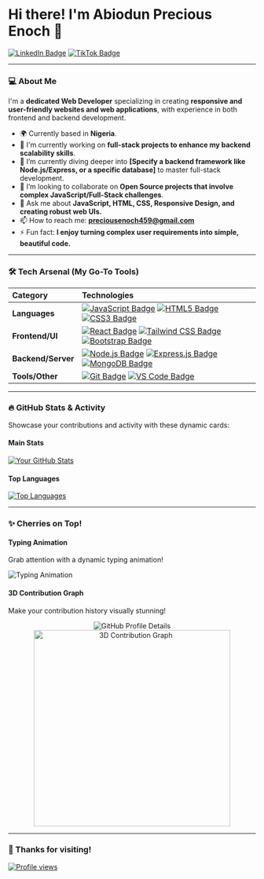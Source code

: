 # Hi there! I'm Abiodun Precious Enoch 👋

[![LinkedIn Badge](https://img.shields.io/badge/LinkedIn-Profile-blue?style=for-the-badge&logo=linkedin)](https://www.linkedin.com/in/precious-enoch-5b9a04377/)
[![TikTok Badge](https://img.shields.io/badge/TikTok-Follow-69C9D0?style=for-the-badge&logo=tiktok&logoColor=white)](https://www.tiktok.com/@coreweb_tech247?is_from_webapp=1&sender_device=pc)

---

### 💻 About Me

I'm a **dedicated Web Developer** specializing in creating **responsive and user-friendly websites and web applications**, with experience in both frontend and backend development.

- 🌍 Currently based in **Nigeria**.
- 🔭 I'm currently working on **full-stack projects to enhance my backend scalability skills**.
- 🌱 I’m currently diving deeper into **[Specify a backend framework like Node.js/Express, or a specific database]** to master full-stack development.
- 👯 I’m looking to collaborate on **Open Source projects that involve complex JavaScript/Full-Stack challenges**.
- 💬 Ask me about **JavaScript, HTML, CSS, Responsive Design, and creating robust web UIs.**
- 📫 How to reach me: **preciousenoch459@gmail.com**
- ⚡ Fun fact: **I enjoy turning complex user requirements into simple, beautiful code.**

---

### 🛠️ Tech Arsenal (My Go-To Tools)

| Category | Technologies |
| :--- | :--- |
| **Languages** | [![JavaScript Badge](https://img.shields.io/badge/JavaScript-F7DF1E?style=for-the-badge&logo=javascript&logoColor=black)](https://developer.mozilla.org/en-US/docs/Web/JavaScript) [![HTML5 Badge](https://img.shields.io/badge/HTML5-E34F26?style=for-the-badge&logo=html5&logoColor=white)](https://www.w3.org/html/) [![CSS3 Badge](https://img.shields.io/badge/CSS3-1572B6?style=for-the-badge&logo=css3&logoColor=white)](https://www.w3.org/Style/CSS/) |
| **Frontend/UI** | [![React Badge](https://img.shields.io/badge/React-20232A?style=for-the-badge&logo=react&logoColor=61DAFB)](https://reactjs.org/) [![Tailwind CSS Badge](https://img.shields.io/badge/Tailwind_CSS-38B2AC?style=for-the-badge&logo=tailwind-css&logoColor=white)](https://tailwindcss.com/) [![Bootstrap Badge](https://img.shields.io/badge/Bootstrap-7952B3?style=for-the-badge&logo=bootstrap&logoColor=white)](https://getbootstrap.com/) |
| **Backend/Server** | [![Node.js Badge](https://img.shields.io/badge/Node.js-339933?style=for-the-badge&logo=nodedotjs&logoColor=white)](https://nodejs.org/) [![Express.js Badge](https://img.shields.io/badge/Express.js-000000?style=for-the-badge&logo=express&logoColor=white)](https://expressjs.com/) [![MongoDB Badge](https://img.shields.io/badge/MongoDB-47A248?style=for-the-badge&logo=mongodb&logoColor=white)](https://www.mongodb.com/) |
| **Tools/Other** | [![Git Badge](https://img.shields.io/badge/Git-F05032?style=for-the-badge&logo=git&logoColor=white)](https://git-scm.com/) [![VS Code Badge](https://img.shields.io/badge/VS_Code-007ACC?style=for-the-badge&logo=visual-studio-code&logoColor=white)](https://code.visualstudio.com/) |

---

### 🔥 GitHub Stats & Activity

Showcase your contributions and activity with these dynamic cards:

#### **Main Stats**
[![Your GitHub Stats](https://github-readme-stats.vercel.app/api?username=oluwayomi78&show_icons=true&theme=dark&hide_border=true&count_private=true)](https://github.com/anuraghazra/github-readme-stats)

#### **Top Languages**
[![Top Languages](https://github-readme-stats.vercel.app/api/top-langs/?username=oluwayomi78&layout=compact&theme=dark&hide_border=true)](https://github.com/anuraghazra/github-readme-stats)

---

### ✨ Cherries on Top!

#### **Typing Animation**
Grab attention with a dynamic typing animation!

![Typing Animation](https://readme-typing-svg.herokuapp.com?font=Fira+Code&size=20&pause=1000&color=05d4f2&center=true&vCenter=true&width=435&lines=Building+responsive+websites.;Code+is+poetry.;Always+learning+new+tech.;Dedicated+Full+Stack+Developer.)

#### **3D Contribution Graph**
Make your contribution history visually stunning!

<p align="center">
  <img src="https://github-profile-summary-cards.vercel.app/api/cards/profile-details?username=oluwayomi78&theme=github_dark" alt="GitHub Profile Details" />
  <img src="https://raw.githubusercontent.com/Trilokia/Trilokia/master/3D_image.svg" alt="3D Contribution Graph" width="400" />
</p>

---

### 💖 Thanks for visiting!

<a href="https://github.com/oluwayomi78">
  <img src="https://komarev.com/ghpvc/?username=oluwayomi78&color=blue" alt="Profile views" />
</a>
